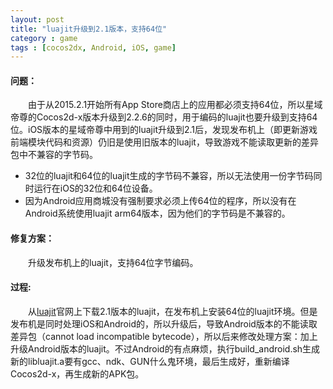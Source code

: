 ```yaml
---
layout: post
title: "luajit升级到2.1版本，支持64位"
category : game
tags : [cocos2dx, Android, iOS, game]
---
```


#### 问题：

　　由于从2015.2.1开始所有App Store商店上的应用都必须支持64位，所以星域帝尊的Cocos2d-x版本升级到2.2.6的同时，用于编码的luajit也要升级到支持64位。iOS版本的星域帝尊中用到的luajit升级到2.1后，发现发布机上（即更新游戏前端模块代码和资源）仍旧是使用旧版本的luajit，导致游戏不能读取更新的差异包中不兼容的字节码。

* 32位的luajit和64位的luajit生成的字节码不兼容，所以无法使用一份字节码同时运行在iOS的32位和64位设备。
* 因为Android应用商城没有强制要求必须上传64位的程序，所以没有在Android系统使用luajit arm64版本，因为他们的字节码是不兼容的。

<!-- more -->

#### 修复方案：

　　升级发布机上的luajit，支持64位字节编码。


#### 过程:

　　从[luajit](http://luajit.org/)官网上下载2.1版本的luajit，在发布机上安装64位的luajit环境。但是发布机是同时处理iOS和Android的，所以升级后，导致Android版本的不能读取差异包（cannot load incompatible bytecode），所以后来修改处理方案：加上升级Android版本的luajit。不过Android的有点麻烦，执行build_android.sh生成新的libluajit.a要有gcc、ndk、GUN什么鬼环境，最后生成好，重新编译Cocos2d-x，再生成新的APK包。

